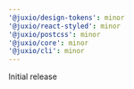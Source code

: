 ```yaml
---
'@juxio/design-tokens': minor
'@juxio/react-styled': minor
'@juxio/postcss': minor
'@juxio/core': minor
'@juxio/cli': minor
---
```


Initial release
